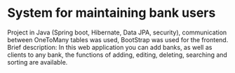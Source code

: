 # System for maintaining bank users
Project in Java (Spring boot, Hibernate, Data JPA, security), communication between OneToMany tables was used, BootStrap was used for the frontend. Brief description: In this web application you can add banks, as well as clients to any bank, the functions of adding, editing, deleting, searching and sorting are available.
